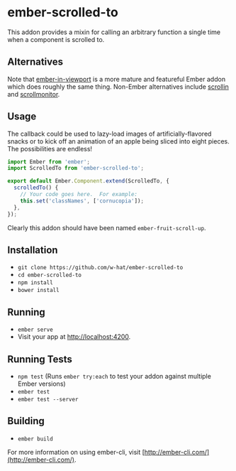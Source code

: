 # ember-scrolled-to

This addon provides a mixin for calling an arbitrary function a single time
when a component is scrolled to.

## Alternatives

Note that [ember-in-viewport](https://github.com/dockyard/ember-in-viewport) is
a more mature and featureful Ember addon which does roughly the same thing.
Non-Ember alternatives include [scrollin](https://github.com/samccone/scrollin)
and [scrollmonitor](https://github.com/stutrek/scrollMonitor).

## Usage

The callback could be used to lazy-load images of artificially-flavored snacks
or to kick off an animation of an apple being sliced into eight pieces.
The possibilities are endless!

```js
import Ember from 'ember';
import ScrolledTo from 'ember-scrolled-to';

export default Ember.Component.extend(ScrolledTo, {
  scrolledTo() {
    // Your code goes here.  For example:
    this.set('classNames', ['cornucopia']);
  },
});
```

Clearly this addon should have been named `ember-fruit-scroll-up`.

## Installation

* `git clone https://github.com/w-hat/ember-scrolled-to`
* `cd ember-scrolled-to`
* `npm install`
* `bower install`

## Running

* `ember serve`
* Visit your app at [http://localhost:4200](http://localhost:4200).

## Running Tests

* `npm test` (Runs `ember try:each` to test your addon against multiple Ember versions)
* `ember test`
* `ember test --server`

## Building

* `ember build`

For more information on using ember-cli, visit [http://ember-cli.com/](http://ember-cli.com/).
